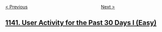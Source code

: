 <!--|This file generated by command(leetcode description); DO NOT EDIT.    |-->
<!--+----------------------------------------------------------------------+-->
<!--|@author    openset <openset.wang@gmail.com>                           |-->
<!--|@link      https://github.com/openset                                 |-->
<!--|@home      https://github.com/openset/leetcode                        |-->
<!--+----------------------------------------------------------------------+-->

[< Previous](https://github.com/openset/leetcode/tree/master/problems/stone-game-ii "Stone Game II")
　　　　　　　　　　　　　　　　
[Next >](https://github.com/openset/leetcode/tree/master/problems/user-activity-for-the-past-30-days-ii "User Activity for the Past 30 Days II")

## [1141. User Activity for the Past 30 Days I (Easy)](https://leetcode.com/problems/user-activity-for-the-past-30-days-i "")


